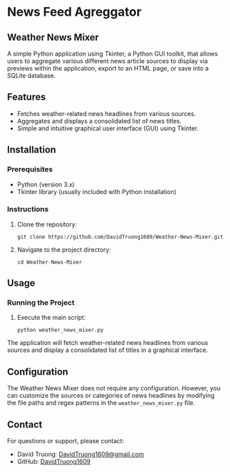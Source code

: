 # News Feed Agreggator
## Weather News Mixer
A simple Python application using Tkinter, a Python GUI toolkit, that allows users to aggregate various different news article sources to display via previews within the application, export to an HTML page, or save into a SQLite database.

## Features
- Fetches weather-related news headlines from various sources.
- Aggregates and displays a consolidated list of news titles.
- Simple and intuitive graphical user interface (GUI) using Tkinter.

## Installation
### Prerequisites
- Python (version 3.x)
- Tkinter library (usually included with Python installation)

### Instructions
1. Clone the repository:

    ```
    git clone https://github.com/DavidTruong1609/Weather-News-Mixer.git
    ```

2. Navigate to the project directory:

    ```
    cd Weather-News-Mixer
    ```

## Usage

### Running the Project

1. Execute the main script:

    ```
    python weather_news_mixer.py
    ```


The application will fetch weather-related news headlines from various sources and display a consolidated list of titles in a graphical interface.

## Configuration

The Weather News Mixer does not require any configuration. However, you can customize the sources or categories of news headlines by modifying the file paths and regex patterns in the `weather_news_mixer.py` file.

## Contact

For questions or support, please contact:
- David Truong: [DavidTruong1609@gmail.com](mailto:DavidTruong1609@gmail.com)
- GitHub: [DavidTruong1609](https://github.com/DavidTruong1609)
